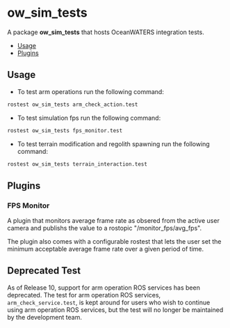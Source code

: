 # ow_sim_tests
A package **ow_sim_tests** that hosts OceanWATERS integration tests.

- [Usage](#usage)
- [Plugins](#plugins)
## Usage

* To test arm operations run the following command:
```bash
rostest ow_sim_tests arm_check_action.test
```

* To test simulation fps run the following command:
```bash
rostest ow_sim_tests fps_monitor.test
```

* To test terrain modification and regolith spawning run the following command:
```bash
rostest ow_sim_tests terrain_interaction.test
```

## Plugins

### FPS Monitor

A plugin that monitors average frame rate as obsered from the
 active user camera and publishs the value to a rostopic "/monitor\_fps/avg\_fps".  

The plugin also comes with a configurable rostest that lets the user set the
 minimum acceptable average frame rate over a given period of time.

## Deprecated Test
As of Release 10, support for arm operation ROS services has been deprecated.
The test for arm operation ROS services, `arm_check_service.test`, is kept
around for users who wish to continue using arm operation ROS services, but
the test will no longer be maintained by the development team.
